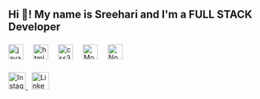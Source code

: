 

<h2 align="left">Hi 👋! My name is Sreehari and I'm a FULL STACK Developer </h2>

###

###

<div align="left">
<img src="https://cdn.jsdelivr.net/gh/devicons/devicon/icons/javascript/javascript-original.svg" height="30" alt="javascript logo" />
<img width="12" />
<img src="https://cdn.jsdelivr.net/gh/devicons/devicon/icons/html5/html5-original.svg" height="30" alt="html5 logo" />
<img width="12" />
<img src="https://cdn.jsdelivr.net/gh/devicons/devicon/icons/css3/css3-original.svg" height="30" alt="css3 logo" />
<img width="12" />
<img src="https://cdn.jsdelivr.net/gh/devicons/devicon/icons/mongodb/mongodb-original.svg" height="30" alt="MongoDB logo" />
<img width="12" />
<img src="https://cdn.jsdelivr.net/gh/devicons/devicon/icons/nodejs/nodejs-original.svg" height="30" alt="NodeJS logo" />
<img width="12" />
</div>

###

<div align="left">
<a href="https://www.instagram.com/_sreehari_.16/" target="_blank">
  <img src="https://img.shields.io/static/v1?message=Instagram&logo=instagram&label=&color=E4405F&logoColor=white&labelColor=&style=for-the-badge" height="35" alt="Instagram logo" />
</a>
&nbsp; <!-- Non-breaking space added here -->
<a href="https://www.linkedin.com/in/sreehari-m-236266272/" target="_blank">
  <img src="https://img.shields.io/static/v1?message=LinkedIn&logo=linkedin&label=&color=0077B5&logoColor=white&labelColor=&style=for-the-badge" height="35" alt="LinkedIn logo" />
</a>
</div>



###
